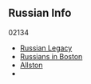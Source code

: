 ## Russian Info

02134

- [Russian Legacy](https://russianlegacy.com/russian_culture/shops/ma.htm)
- [Russians in Boston](http://www.russian-boston.com/)
- [Allston](https://en.wikipedia.org/wiki/Allston)
- 
